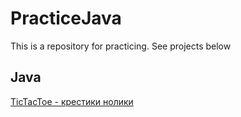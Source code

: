 PracticeJava
===
This is a repository for practicing. See projects below

Java
---

[TicTacToe - крестики нолики](https://github.com/iCatOK/PracticeJava/blob/master/TicTacToe.md)

